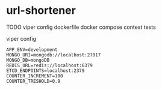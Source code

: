# url-shortener
TODO
viper config
dockerfile 
docker compose
context
tests



viper config
```
APP_ENV=development
MONGO_URI=mongodb://localhost:27017
MONGO_DB=mongoDB
REDIS_URL=redis://localhost:6379
ETCD_ENDPOINTS=localhost:2379
COUNTER_INCREMENT=100
COUNTER_TRESHOLD=0.9    
```
